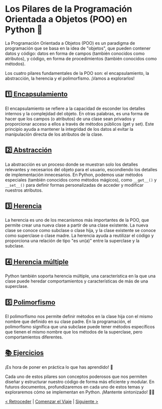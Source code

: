 # Los Pilares de la Programación Orientada a Objetos (POO) en Python 🐍

La Programación Orientada a Objetos (POO) es un paradigma de programación que se basa en la idea de "objetos", que pueden contener datos y código: datos en forma de campos (también conocidos como atributos), y código, en forma de procedimientos (también conocidos como métodos).

Los cuatro pilares fundamentales de la POO son: el encapsulamiento, la abstracción, la herencia y el polimorfismo. ¡Vamos a explorarlos!

## [1️⃣ Encapsulamiento](https://github.com/YonRasgg/Curso-de-Python-Desde-Cero/blob/main/12.%20Pilares%20de%20Programacion%20Orienteda%20a%20Objetos/1.Encapsulamiento.md)

El encapsulamiento se refiere a la capacidad de esconder los detalles internos y la complejidad del objeto. En otras palabras, es una forma de hacer que los campos (o atributos) de una clase sean privados y proporcionar acceso a ellos a través de métodos públicos (get y set). Este principio ayuda a mantener la integridad de los datos al evitar la manipulación directa de los atributos de la clase.

## [2️⃣ Abstracción](https://github.com/YonRasgg/Curso-de-Python-Desde-Cero/blob/main/12.%20Pilares%20de%20Programacion%20Orienteda%20a%20Objetos/3.MetodoGet.md)

La abstracción es un proceso donde se muestran solo los detalles relevantes y necesarios del objeto para el usuario, escondiendo los detalles de implementación innecesarios. En Python, podemos usar métodos especiales (también conocidos como métodos mágicos), como `__get__()` y `__set__()` para definir formas personalizadas de acceder y modificar nuestros atributos.

## [3️⃣ Herencia](https://github.com/YonRasgg/Curso-de-Python-Desde-Cero/blob/main/12.%20Pilares%20de%20Programacion%20Orienteda%20a%20Objetos/5.Herencia.md)

La herencia es uno de los mecanismos más importantes de la POO, que permite crear una nueva clase a partir de una clase existente. La nueva clase se conoce como subclase o clase hija, y la clase existente se conoce como superclase o clase madre. La herencia ayuda a reutilizar el código y proporciona una relación de tipo "es un(a)" entre la superclase y la subclase.

## [4️⃣ Herencia múltiple](https://github.com/YonRasgg/Curso-de-Python-Desde-Cero/blob/main/12.%20Pilares%20de%20Programacion%20Orienteda%20a%20Objetos/7.HerenciaMultiple.md)

Python también soporta herencia múltiple, una característica en la que una clase puede heredar comportamientos y características de más de una superclase.

## [5️⃣ Polimorfismo](https://github.com/YonRasgg/Curso-de-Python-Desde-Cero/blob/main/12.%20Pilares%20de%20Programacion%20Orienteda%20a%20Objetos/8.Polimorfismo.md)

El polimorfismo nos permite definir métodos en la clase hija con el mismo nombre que definido en su clase padre. En la programación, el polimorfismo significa que una subclase puede tener métodos específicos que tienen el mismo nombre que los métodos de la superclase, pero comportamientos diferentes.

## [📚 Ejercicios](https://github.com/YonRasgg/Curso-de-Python-Desde-Cero/blob/main/12.%20Pilares%20de%20Programacion%20Orienteda%20a%20Objetos/Ejercicios.md)

¡Es hora de poner en práctica lo que has aprendido! 🚀

Cada uno de estos pilares son conceptos poderosos que nos permiten diseñar y estructurar nuestro código de forma más eficiente y modular. En futuros documentos, profundizaremos en cada uno de estos temas y exploraremos cómo se implementan en Python. ¡Mantente sintonizado! 🚀💡

[< Retroceder](https://github.com/YonRasgg/Curso-de-Python-Desde-Cero/blob/main/11.%20Programacion%20Orientada%20a%20Objetos/5.ProfundizandoPOO.md) | [Comenzar el Viaje](https://github.com/YonRasgg/Curso-de-Python-Desde-Cero/blob/main/12.%20Pilares%20de%20Programacion%20Orienteda%20a%20Objetos/1.Encapsulamiento.md) | [Siguiente >](https://github.com/YonRasgg/Curso-de-Python-Desde-Cero/blob/main/13.HTML/Introduccion.md)
